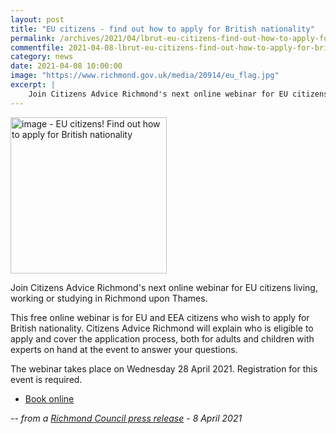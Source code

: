 ```yaml
---
layout: post
title: "EU citizens - find out how to apply for British nationality"
permalink: /archives/2021/04/lbrut-eu-citizens-find-out-how-to-apply-for-british-nationality.html
commentfile: 2021-04-08-lbrut-eu-citizens-find-out-how-to-apply-for-british-nationality
category: news
date: 2021-04-08 10:00:00
image: "https://www.richmond.gov.uk/media/20914/eu_flag.jpg"
excerpt: |
    Join Citizens Advice Richmond's next online webinar for EU citizens living,  working or studying in Richmond upon Thames.
---
```

<img src="https://www.richmond.gov.uk/media/20914/eu_flag.jpg" alt="image - EU citizens! Find out how to apply for British nationality" width="250" class="photo right" alt="" >

Join Citizens Advice Richmond's next online webinar for EU citizens living,  working or studying in Richmond upon Thames.

This free online webinar is for EU and EEA citizens who wish to apply for  British nationality. Citizens Advice Richmond will explain who is eligible to apply and cover the application process, both for adults and children with experts on hand at the event to answer your questions.

The webinar takes place on Wednesday 28 April 2021. Registration for this event is required.

- [Book online](https://www.eventbrite.com/e/how-to-apply-for-british-nationality-tickets-149152985595)

<cite>-- from a [Richmond Council press release](https://www.richmond.gov.uk//news/april_2021/find_out_how_to_apply_for_british_nationality) - 8 April 2021</cite>
